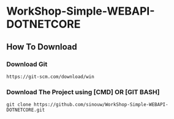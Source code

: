 # WorkShop-Simple-WEBAPI-DOTNETCORE

## How To Download

### Download Git

```
https://git-scm.com/download/win
```
### Download The Project using [CMD] OR [GIT BASH]

```
git clone https://github.com/sinouw/WorkShop-Simple-WEBAPI-DOTNETCORE.git
```
